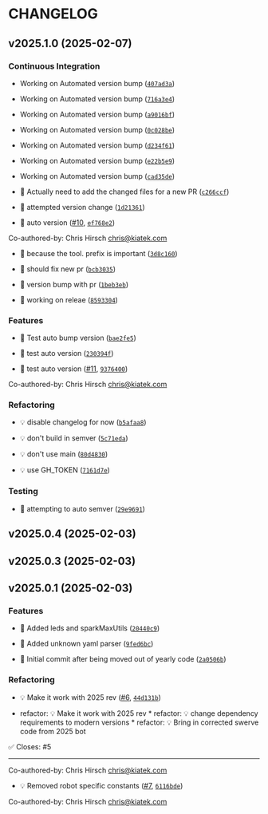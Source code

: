 # CHANGELOG


## v2025.1.0 (2025-02-07)

### Continuous Integration

- Working on Automated version bump
  ([`407ad3a`](https://github.com/Raptacon/raptacon3200/commit/407ad3ad0df14930bd36842d5b1feab36a991b14))

- Working on Automated version bump
  ([`716a3e4`](https://github.com/Raptacon/raptacon3200/commit/716a3e4b2caca7b93853fdc4cee0c07bc40ff468))

- Working on Automated version bump
  ([`a9016bf`](https://github.com/Raptacon/raptacon3200/commit/a9016bf0a826ec7dac0a0aa2479a39ac7cc635fb))

- Working on Automated version bump
  ([`0c028be`](https://github.com/Raptacon/raptacon3200/commit/0c028bee19b204e926de726ed3c02bd22a0b0598))

- Working on Automated version bump
  ([`d234f61`](https://github.com/Raptacon/raptacon3200/commit/d234f616df07fdc91fc8dd8fef06f6c71d37d308))

- Working on Automated version bump
  ([`e22b5e9`](https://github.com/Raptacon/raptacon3200/commit/e22b5e9e734f74b58414ddbeadafcae049734cff))

- Working on Automated version bump
  ([`cad35de`](https://github.com/Raptacon/raptacon3200/commit/cad35deeb2d9890879a1e4ac408cd2f64969480e))

- 🎡 Actually need to add the changed files for a new PR
  ([`c266ccf`](https://github.com/Raptacon/raptacon3200/commit/c266ccfdcac7a83e79a84dbce06e1f98a0024b0e))

- 🎡 attempted version change
  ([`1d21361`](https://github.com/Raptacon/raptacon3200/commit/1d21361b9775a96a345b7cb1b578c66c2b8f4b9c))

- 🎡 auto version ([#10](https://github.com/Raptacon/raptacon3200/pull/10),
  [`ef768e2`](https://github.com/Raptacon/raptacon3200/commit/ef768e2c0be57a4c193a730c91cdb639f6452b7e))

Co-authored-by: Chris Hirsch <chris@kiatek.com>

- 🎡 because the tool. prefix is important
  ([`3d8c160`](https://github.com/Raptacon/raptacon3200/commit/3d8c1603cb35d235b6916ccdedd825923e2396d9))

- 🎡 should fix new pr
  ([`bcb3035`](https://github.com/Raptacon/raptacon3200/commit/bcb30354a30a844b7db178cb64d9ecbe120c475f))

- 🎡 version bump with pr
  ([`1beb3eb`](https://github.com/Raptacon/raptacon3200/commit/1beb3eb4f21d8b79a0ba52bee8f0475d725fad83))

- 🎡 working on releae
  ([`8593304`](https://github.com/Raptacon/raptacon3200/commit/85933046b8c42c502dbc133955685723685a61ba))

### Features

- 🎸 Test auto bump version
  ([`bae2fe5`](https://github.com/Raptacon/raptacon3200/commit/bae2fe5c479fc245f495f70ad92aa6ce041538c0))

- 🎸 test auto version
  ([`230394f`](https://github.com/Raptacon/raptacon3200/commit/230394f8c6bef0d1bc08ac2870e6ab0d538c68a5))

- 🎸 test auto version ([#11](https://github.com/Raptacon/raptacon3200/pull/11),
  [`9376400`](https://github.com/Raptacon/raptacon3200/commit/9376400b6d15f043b7e6383bb5c27c505b2f985e))

Co-authored-by: Chris Hirsch <chris@kiatek.com>

### Refactoring

- 💡 disable changelog for now
  ([`b5afaa8`](https://github.com/Raptacon/raptacon3200/commit/b5afaa8fa00ee256b6888aee8143ea49861eab95))

- 💡 don't build in semver
  ([`5c71eda`](https://github.com/Raptacon/raptacon3200/commit/5c71edae8a5223604e88c431ce62cb116d58fb6d))

- 💡 don't use main
  ([`80d4830`](https://github.com/Raptacon/raptacon3200/commit/80d4830b1d6ac616f15a6a21c7edf27e02f06730))

- 💡 use GH_TOKEN
  ([`7161d7e`](https://github.com/Raptacon/raptacon3200/commit/7161d7e3b983f5ba8cfe96cc1b7a922d3aa09b7b))

### Testing

- 💍 attempting to auto semver
  ([`29e9691`](https://github.com/Raptacon/raptacon3200/commit/29e969109057a443ad82d54732b3a63b06fb5d4c))


## v2025.0.4 (2025-02-03)


## v2025.0.3 (2025-02-03)


## v2025.0.1 (2025-02-03)

### Features

- 🎸 Added leds and sparkMaxUtils
  ([`20440c9`](https://github.com/Raptacon/raptacon3200/commit/20440c957f857e26a00195b36495b4913621019f))

- 🎸 Added unknown yaml parser
  ([`9fed6bc`](https://github.com/Raptacon/raptacon3200/commit/9fed6bcf3633958974fe535f5bbc880152f654e3))

- 🎸 Initial commit after being moved out of yearly code
  ([`2a0506b`](https://github.com/Raptacon/raptacon3200/commit/2a0506bdded6dd575ebaafc012a683a810c98350))

### Refactoring

- 💡 Make it work with 2025 rev ([#6](https://github.com/Raptacon/raptacon3200/pull/6),
  [`44d131b`](https://github.com/Raptacon/raptacon3200/commit/44d131b390a09895cd1847978ee8213185223aac))

* refactor: 💡 Make it work with 2025 rev * refactor: 💡 change dependency requirements to modern
  versions * refactor: 💡 Bring in corrected swerve code from 2025 bot

✅ Closes: #5

---------

Co-authored-by: Chris Hirsch <chris@kiatek.com>

- 💡 Removed robot specific constants ([#7](https://github.com/Raptacon/raptacon3200/pull/7),
  [`6116bde`](https://github.com/Raptacon/raptacon3200/commit/6116bde106b0438afa56f0bd08483e24b7668f6e))

Co-authored-by: Chris Hirsch <chris@kiatek.com>
